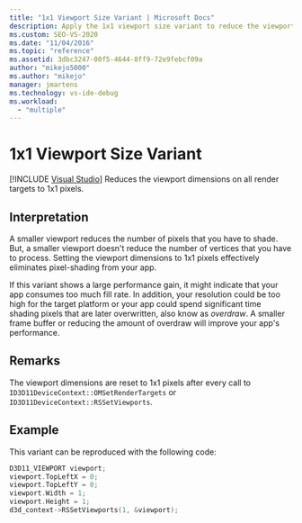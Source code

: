 ```yaml
---
title: "1x1 Viewport Size Variant | Microsoft Docs"
description: Apply the 1x1 viewport size variant to reduce the viewport dimensions on all render targets to 1x1 pixels.
ms.custom: SEO-VS-2020
ms.date: "11/04/2016"
ms.topic: "reference"
ms.assetid: 3dbc3247-00f5-4644-8ff9-72e9febcf09a
author: "mikejo5000"
ms.author: "mikejo"
manager: jmartens
ms.technology: vs-ide-debug
ms.workload:
  - "multiple"
---
```

# 1x1 Viewport Size Variant

 [!INCLUDE [Visual Studio](~/includes/applies-to-version/vs-windows-only.md)]
Reduces the viewport dimensions on all render targets to 1x1 pixels.

## Interpretation
 A smaller viewport reduces the number of pixels that you have to shade. But, a smaller viewport doesn't reduce the number of vertices that you have to process. Setting the viewport dimensions to 1x1 pixels effectively eliminates pixel-shading from your app.

 If this variant shows a large performance gain, it might indicate that your app consumes too much fill rate. In addition, your resolution could be too high for the target platform or  your app could spend significant time shading pixels that are later overwritten, also know as *overdraw*. A smaller frame buffer or reducing the amount of overdraw will improve your app's performance.

## Remarks
 The viewport dimensions are reset to 1x1 pixels after every call to `ID3D11DeviceContext::OMSetRenderTargets` or `ID3D11DeviceContext::RSSetViewports`.

## Example
 This variant can be reproduced with the following code:

```cpp
D3D11_VIEWPORT viewport;
viewport.TopLeftX = 0;
viewport.TopLeftY = 0;
viewport.Width = 1;
viewport.Height = 1;
d3d_context->RSSetViewports(1, &viewport);
```
